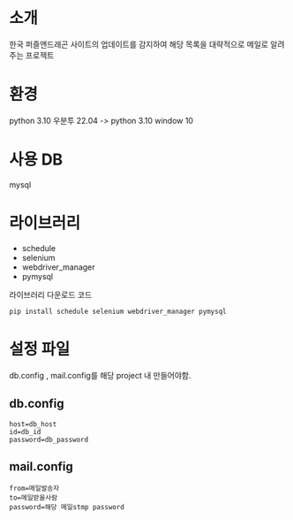 # 소개

한국 퍼즐앤드래곤 사이트의 업데이트를 감지하여 해당 목록을 대략적으로 메일로 알려주는 프로젝트


# 환경
python 3.10
우분투 22.04
->  python 3.10 window 10

# 사용 DB 
mysql

# 라이브러리
- schedule
- selenium
- webdriver_manager
- pymysql

라이브러리 다운로드 코드
```
pip install schedule selenium webdriver_manager pymysql
```

# 설정 파일
db.config , mail.config를 해당 project 내 만들어야함. 

## db.config
```
host=db_host
id=db_id
password=db_password
```
  
## mail.config
```
from=메일발송자
to=메일받을사람
password=해당 메일stmp password
```
